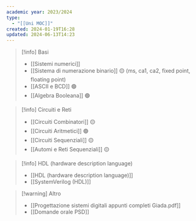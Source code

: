 ```yaml
---
academic year: 2023/2024
type:
  - "[[Uni MOC]]"
created: 2024-01-19T16:28
updated: 2024-06-13T14:23
---
```

>[!info] Basi
>- [[Sistemi numerici]]
>- [[Sistema di numerazione binario]] 🟡 (ms, ca1, ca2, fixed point, floating point)
>- [[ASCII e BCD]] 🟢
>- [[Algebra Booleana]] 🟢

>[!info] Circuiti e Reti
>- [[Circuiti Combinatori]] 🟡
>- [[Circuiti Aritmetici]] 🟢
>- [[Circuiti Sequenziali]] 🟡
>- [[Automi e Reti Sequenziali]] 🟡

>[!info] HDL (hardware description language)
>- [[HDL (hardware description language)]]
>- [[SystemVerilog (HDL)]]

>[!warning] Altro
>- [[Progettazione sistemi digitali appunti completi Giada.pdf]]
>- [[Domande orale PSD]]
